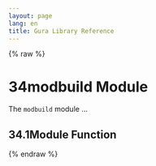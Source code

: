 ```yaml
---
layout: page
lang: en
title: Gura Library Reference
---
```


{% raw %}
<h1><span class="caption-index-1">34</span><a name="anchor-34"></a>modbuild Module</h1>
<p>
The <code>modbuild</code> module ...
</p>
<h2><span class="caption-index-2">34.1</span><a name="anchor-34-1"></a>Module Function</h2>
<p />

{% endraw %}
